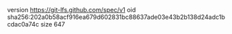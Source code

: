 version https://git-lfs.github.com/spec/v1
oid sha256:202a0b58acf916ea679d602831bc88637ade03e43b2b138d24adc1bcdac0a74c
size 647
